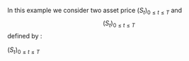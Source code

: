 In this example we consider two asset price <span class="tex2jax">$(S_t)_{0 \leq t \leq T}$</span> and 
$$
({S}_t)_{0 \leq t \leq T}
$$ 
defined by :


<span class="tex2jax">$(S_t)_{0 \leq t \leq T}$</span>
